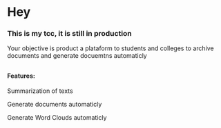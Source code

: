 <h1>Hey</h1>

<h3>This is my tcc, it is still in production</h3>
<p>Your objective is product a plataform to students and colleges to archive documents and generate docuemtns automaticly</p>

##

<h4>Features: </h4>
<p>Summarization of texts</p>
<p>Generate documents automaticly</p>
<p>Generate Word Clouds automaticly</p>
